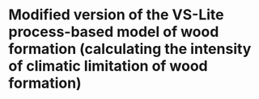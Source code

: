 # Modified version of the VS-Lite process-based model of wood formation (calculating the intensity of climatic limitation of wood formation)
